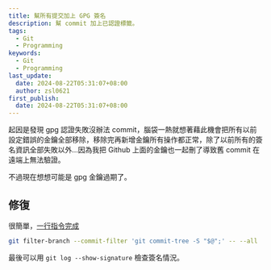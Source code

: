 ```yaml
---
title: 幫所有提交加上 GPG 簽名
description: 幫 commit 加上已認證標籤。
tags:
  - Git
  - Programming
keywords:
  - Git
  - Programming
last_update:
  date: 2024-08-22T05:31:07+08:00
  author: zsl0621
first_publish:
  date: 2024-08-22T05:31:07+08:00
---
```


起因是發現 gpg 認證失敗沒辦法 commit，腦袋一熱就想著藉此機會把所有以前設定錯誤的金鑰全部移除，移除完再新增金鑰所有操作都正常，除了以前所有的簽名資訊全部失敗以外...因為我把 Github 上面的金鑰也一起刪了導致舊 commit 在遠端上無法驗證。

不過現在想想可能是 gpg 金鑰過期了。

## 修復

很簡單，[一行指令完成](https://stackoverflow.com/questions/41882919/is-there-a-way-to-gpg-sign-all-previous-commits)

```sh
git filter-branch --commit-filter 'git commit-tree -S "$@";' -- --all
```

最後可以用 `git log --show-signature` 檢查簽名情況。
